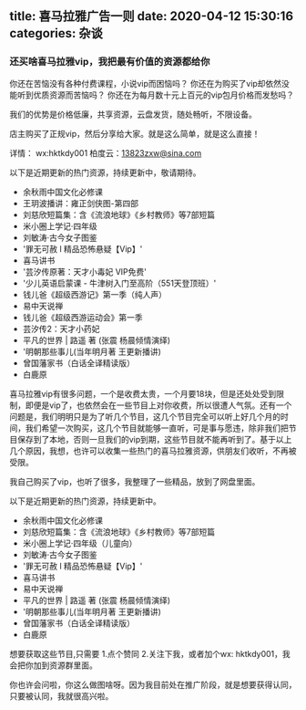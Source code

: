 title: 喜马拉雅广告一则
date: 2020-04-12 15:30:16
categories: 杂谈
---



### 还买啥喜马拉雅vip，我把最有价值的资源都给你

你还在苦恼没有各种付费课程，小说vip而困恼吗？
你还在为购买了vip却依然没能听到优质资源而苦恼吗？
你还在为每月数十元上百元的vip包月价格而发愁吗？

我们的优势是价格低廉，共享资源，云盘发货，随处畅听，不限设备。

店主购买了正规vip，然后分享给大家。就是这么简单，就是这么直接！

详情： wx:hktkdy001
柏度云：13823zxw@sina.com 


以下是近期更新的热门资源，持续更新中，敬请期待。

- 余秋雨中国文化必修课                               
- 王玥波播讲：雍正剑侠图-第四部
- 刘慈欣短篇集：含《流浪地球》《乡村教师》等7部短篇   
- 米小圈上学记·四年级
- 刘敏涛·古今女子图鉴                                
- '罪无可赦 l 精品恐怖悬疑【Vip】'
- 喜马讲书                                           
- '芸汐传原著：天才小毒妃 VIP免费'
- '少儿英语启蒙课 - 牛津树入门至高阶（551天登顶班）' 
- 钱儿爸《超级西游记》第一季（纯人声）
- 易中天说禅                                          
- 钱儿爸《超级西游运动会》第一季
- 芸汐传2：天才小药妃
- 平凡的世界 | 路遥 著 (张震 杨晨倾情演绎)
- '明朝那些事儿(当年明月著 王更新播讲)
 - 曾国藩家书（白话全译精读版）
- 白鹿原


喜马拉雅vip有很多问题，一个是收费太贵，一个月要18块，但是还处处受到限制，即便是vip了，也依然会在一些节目上对你收费，所以很遭人气氛。还有一个问题是，我们明明只是为了听几个节目，这几个节目完全可以听上好几个月的时间，我们希望一次购买，这几个节目就能够一直听，可是事与愿违，除非我们把节目保存到了本地，否则一旦我们的vip到期，这些节目就不能再听到了。基于以上几个原因，我想，也许可以收集一些热门的喜马拉雅资源，供朋友们收听，不再被受限。

我自己购买了vip，也听了很多，我整理了一些精品，放到了网盘里面。

以下是近期更新的热门资源，持续更新中。

- 余秋雨中国文化必修课
- 刘慈欣短篇集：含《流浪地球》《乡村教师》等7部短篇
- 米小圈上学记·四年级（儿童向）
- 刘敏涛·古今女子图鉴
- '罪无可赦 l 精品恐怖悬疑【Vip】'
- 喜马讲书
- 易中天说禅
- 平凡的世界 | 路遥 著 (张震 杨晨倾情演绎)
- '明朝那些事儿(当年明月著 王更新播讲)
- 曾国藩家书（白话全译精读版）
- 白鹿原

想要获取这些节目,只需要
1.点个赞同
2.关注下我，或者加个wx: hktkdy001，我会把你加到资源群里面。

你也许会问啦，你这么做图啥呀。因为我目前处在推广阶段，就是想要获得认同，只要被认同，我就很高兴啦。

